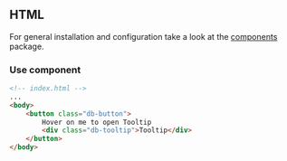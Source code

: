 ## HTML

For general installation and configuration take a look at the [components](https://www.npmjs.com/package/@db-ui/components) package.

### Use component

```html index.html
<!-- index.html -->
...
<body>
	<button class="db-button">
		Hover on me to open Tooltip
		<div class="db-tooltip">Tooltip</div>
	</button>
</body>
```
